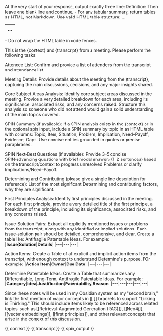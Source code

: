  
<prompt>
  <response_header_required>
    At the very start of your response, output exactly three line:
    Definition: <three sentence (≤ 100 words) describing this analysis in plain English>
    Then leave one blank line and continue.
  </response_header_required>
  
  <constraints>
    - For any tabular summary, return tables as HTML, not Markdown. Use valid HTML table structure:
      <table><thead><tr><th>…</th></tr></thead><tbody>…</tbody></table>
    - Do not wrap the HTML table in code fences.
  </constraints>


This is the {context} and {transcript} from a meeting. Please perform the following tasks:

Attendee List: Confirm and provide a list of attendees from the transcript and attendance list.

Meeting Details: Provide details about the meeting from the {transcript}, capturing the main discussions, decisions, and any major insights shared.

Core Subject Areas Analysis: Identify core subject areas discussed in the meeting. Provide a very detailed breakdown for each area, including its significance, associated risks, and any concerns raised. Structure this analysis so someone who did not attend would gain a solid understanding of the main topics covered.

SPIN Summary (if available): If a SPIN analysis exists in the {context} or in the optional spin input, include a SPIN summary by topic in an HTML table with columns: Topic, Item, Situation, Problem, Implication, Need–Payoff, Evidence, Gaps. Use concise entries grounded in quotes or precise paraphrases.

SPIN Next‑Best Questions (if available): Provide 3–5 concise SPIN‑advancing questions with brief model answers (1–2 sentences) based on the transcript/context to progress unresolved Problems or clarify Implications/Need–Payoff.

Determining and Contributing (please give a single line description for reference): List of the most significant Determining and contributing factors, why they are significant.

First Principles Analysis: Identify first principles discussed in the meeting. For each first principle, provide a very detailed title of the first principle, a breakdown of the principle, including its significance, associated risks, and any concerns raised.

Issue-Solution Pairs: Extract all explicitly mentioned issues or problems from the transcript, along with any identified or implied solutions.  Each issue-solution pair should be detailed, comprehensive, and clear. Create a table like:
Antifragile Patentable Ideas. For example:
|**Issue**|**Solution**|**Details**|
  |---|---|---|

Action Items: Create a Table of all explicit and implicit action items from the transcript, with enough context to understand Determine's purpose. FOr example:
|**Action Item**|**Owner**|**Due Date**|
  |---|---|---|

Determine Patentable Ideas: Create a Table that summarizes any Differentiable, Long-Term, Antifragile Patentable Ideas. For example:
|**Category**|**Idea**|**Justification**|**Patentability**|**Reason**|
  |---|---|---|---|---|

Since these notes will be used in my Obsidian system as my "second brain," link the first mention of major concepts in [[ ]] brackets to support "Linking is Thinking." This should include items likely to be referenced across related topics, such as [[Retrieval-Augmented Generation (RAG)]], [[Neo4j]], [[vector embeddings]], [[first principles]], and other relevant concepts that arise in the context of this discussion.

</prompt>

 <inputs>
    <context>{{ context }}</context>
    <transcript optional="true">{{ transcript }}</transcript>
    <spin_output optional="true">{{ spin_output }}</spin_output>
 </inputs>
